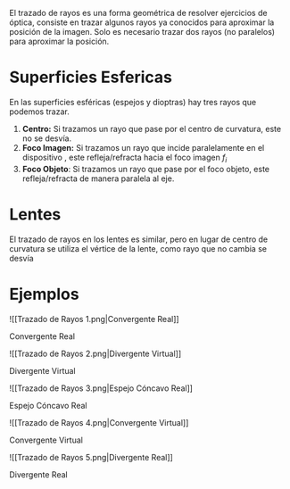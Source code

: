El trazado de rayos es una forma geométrica de resolver ejercicios de óptica, consiste en trazar algunos rayos ya conocidos para aproximar la posición de la imagen. Solo es necesario trazar dos rayos (no paralelos) para aproximar la posición.

# Superficies Esfericas

En las superficies esféricas (espejos y dioptras) hay tres rayos que podemos trazar.

1. **Centro:** Si trazamos un rayo que pase por el centro de curvatura, este no se desvía.
2. **Foco Imagen:** Si trazamos un rayo que incide paralelamente en el dispositivo , este refleja/refracta hacia el foco imagen $f_i$
3. **Foco Objeto**: Si trazamos un rayo que pase por el foco objeto, este refleja/refracta de manera paralela al eje.

# Lentes

El trazado de rayos en los lentes es similar, pero en lugar de centro de curvatura se utiliza el vértice de la lente, como rayo que no cambia se desvía

# Ejemplos

![[Trazado de Rayos 1.png|Convergente Real]]

Convergente Real

![[Trazado de Rayos 2.png|Divergente Virtual]]

Divergente Virtual

![[Trazado de Rayos 3.png|Espejo Cóncavo Real]]

Espejo Cóncavo Real

![[Trazado de Rayos 4.png|Convergente Virtual]]

Convergente Virtual

![[Trazado de Rayos 5.png|Divergente Real]]

Divergente Real